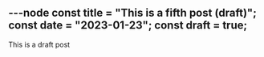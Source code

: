 ---node
const title = "This is a fifth post (draft)";
const date = "2023-01-23";
const draft = true;
---
This is a draft post
